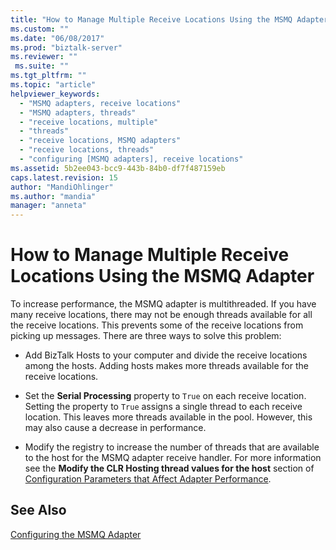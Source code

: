 ```yaml
---
title: "How to Manage Multiple Receive Locations Using the MSMQ Adapter | Microsoft Docs"
ms.custom: ""
ms.date: "06/08/2017"
ms.prod: "biztalk-server"
ms.reviewer: ""
 ms.suite: ""
ms.tgt_pltfrm: ""
ms.topic: "article"
helpviewer_keywords: 
  - "MSMQ adapters, receive locations"
  - "MSMQ adapters, threads"
  - "receive locations, multiple"
  - "threads"
  - "receive locations, MSMQ adapters"
  - "receive locations, threads"
  - "configuring [MSMQ adapters], receive locations"
ms.assetid: 5b2ee043-bcc9-443b-84b0-df7f487159eb
caps.latest.revision: 15
author: "MandiOhlinger"
ms.author: "mandia"
manager: "anneta"
---
```

# How to Manage Multiple Receive Locations Using the MSMQ Adapter
To increase performance, the MSMQ adapter is multithreaded. If you have many receive locations, there may not be enough threads available for all the receive locations. This prevents some of the receive locations from picking up messages. There are three ways to solve this problem:  
  
-   Add BizTalk Hosts to your computer and divide the receive locations among the hosts. Adding hosts makes more threads available for the receive locations.  
  
-   Set the **Serial Processing** property to `True` on each receive location. Setting the property to `True` assigns a single thread to each receive location. This leaves more threads available in the pool. However, this may also cause a decrease in performance.  
  
-   Modify the registry to increase the number of threads that are available to the host for the MSMQ adapter receive handler. For more information see the **Modify the CLR Hosting thread values for the host** section of [Configuration Parameters that Affect Adapter Performance](../core/configuration-parameters-that-affect-adapter-performance.md).  
  
## See Also  
 [Configuring the MSMQ Adapter](../core/configuring-the-msmq-adapter.md)